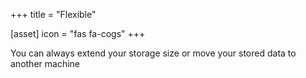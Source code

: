 +++
title = "Flexible"

[asset]
  icon = "fas fa-cogs"
+++

You can always extend your storage size or move your stored data to another machine
